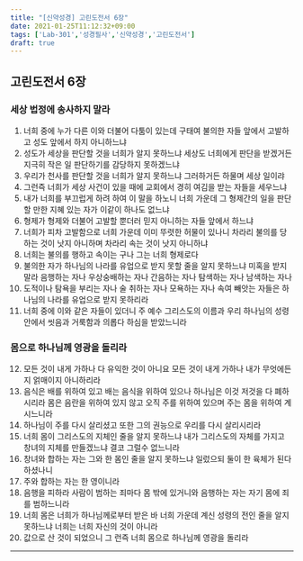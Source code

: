 ```yaml
---
title: "[신약성경] 고린도전서 6장"
date: 2021-01-25T11:12:32+09:00
tags: ['Lab-301','성경필사','신약성경','고린도전서']
draft: true
---
```

## 고린도전서 6장
### 세상 법정에 송사하지 말라
1. 너희 중에 누가 다른 이와 더불어 다툼이 있는데 구태여 불의한 자들 앞에서 고발하고 성도 앞에서 하지 아니하느냐
2. 성도가 세상을 판단할 것을 너희가 알지 못하느냐 세상도 너희에게 판단을 받겠거든 지극히 작은 일 판단하기를 감당하지 못하겠느냐
3. 우리가 천사를 판단할 것을 너희가 알지 못하느냐 그러하거든 하물며 세상 일이랴
4. 그런즉 너희가 세상 사건이 있을 때에 교회에서 경히 여김을 받는 자들을 세우느냐
5. 내가 너희를 부끄럽게 하려 하여 이 말을 하노니 너희 가운데 그 형제간의 일을 판단할 만한 지혜 있는 자가 이같이 하나도 없느냐 
6. 형제가 형제와 더불어 고발할 뿐더러 믿지 아니하는 자들 앞에서 하느냐
7. 너희가 피차 고발함으로 너희 가운데 이미 뚜렷한 허물이 있나니 차라리 불의를 당하는 것이 낫지 아니하며 차라리 속는 것이 낫지 아니하냐 
8. 너희는 불의를 행하고 속이는 구나 그는 너희 형제로다
9. 불의한 자가 하나님의 나라를 유업으로 받지 못할 줄을 알지 못하느냐 미혹을 받지 말라 음행하는 자나 우상숭배하는 자나 간음하는 자나 탐색하는 자나 남색하는 자나
10. 도적이나 탐욕을 부리는 자나 술 취하는 자나 모욕하는 자나 속여 빼앗는 자들은 하나님의 나라를 유업으로 받지 못하리라
11. 너희 중에 이와 같은 자들이 있더니 주 예수 그리스도의 이름과 우리 하나님의 성령 안에서 씻음과 거룩함과 의롭다 하심을 받았느니라
### 몸으로 하나님께 영광을 돌리라
12. 모든 것이 내게 가하나 다 유익한 것이 아니요 모든 것이 내게 가하나 내가 무엇에든지 얽매이지 아니하리라 
13. 음식은 배를 위하여 있고 배는 음식을 위하여 있으나 하나님은 이것 저것을 다 폐하시리라 몸은 음란을 위하여 있지 않고 오직 주를 위하여 있으며 주는 몸을 위하여 계시느니라
14. 하나님이 주를 다시 살리셨고 또한 그의 권능으로 우리를 다시 살리시리라
15. 너희 몸이 그리스도의 지체인 줄을 알지 못하느냐 내가 그리스도의 자체를 가지고 창녀의 지체를 만들겠느냐 결코 그럴수 없느니라
16. 창녀와 합하는 자는 그와 한 몸인 줄을 알지 못하느냐 일렀으되 둘이 한 육체가 된다 하셨나니
17. 주와 합하는 자는 한 영이니라
18. 음행을 피하라 사람이 범하는 죄마다 몸 밖에 있거니와 음행하는 자는 자기 몸에 죄를 범하느니라
19. 너희 몸은 너희가 하나님께로부터 받은 바 너희 가운데 계신 성령의 전인 줄을 알지 못하느냐 너희는 너희 자신의 것이 아니라
20. 값으로 산 것이 되었으니 그 런즉 너희 몸으로 하나님께 영광을 돌리라
***